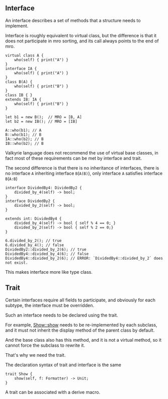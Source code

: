 ## Interface

An interface describes a set of methods that a structure needs to implement.

Interface is roughly equivalent to virtual class, but the difference is that it does not participate in mro sorting, and
its call always points to the end of mro.

```vk
virtual class A {
    who(self) { print("A") }
}
interface IA {
    who(self) { print("A") }
}
class B(A) {
    who(self) { print("B") }
}
class IB { }
extends IB: IA {
    who(self) { print("B") }
}

let b1 = new B();  // MRO = [B, A]
let b2 = new IB(); // MRO = [IB]

A::who(b1); // A
B::who(b1); // B
IA::who(b2); // B
IB::who(b2); // B
```

Valkyrie language does not recommend the use of virtual base classes, in fact most of these requirements can be met by
interface and trait.

The second difference is that there is no inheritance of interfaces, there is no interface `A` inheriting
interface `B`(`A(B)`), only interface `A` satisfies interface `B`(`A:B`)

```vk
interface DividedBy4: DividedBy2 {
    divided_by_4(self) -> bool;
}
interface DividedBy2 {
    divided_by_2(self) -> bool;
}

extends int: DividedBy4 {
    divided_by_4(self) -> bool { self % 4 == 0; }
    divided_by_2(self) -> bool { self % 2 == 0;}
}

6.divided_by_2(); // true
6.divided_by_4(); // false
DividedBy2::divided_by_2(6); // true
DividedBy4::divided_by_4(6); // false
DividedBy4::divided_by_2(6); // ERROR: `DividedBy4::divided_by_2` does not exist.
```

This makes interface more like type class.

## Trait

Certain interfaces require all fields to participate, and obviously for each subtype, the interface must be overridden.

Such an interface needs to be declared using the trait.

For example, [Show::show]() needs to be re-implemented by each subclass, and it must not inherit the display method of
the parent class by default.

And the base class also has this method, and it is not a virtual method, so it cannot force the subclass to rewrite it.

That's why we need the trait.

The declaration syntax of trait and interface is the same

```vk
trait Show {
    show(self, f: Formatter) -> Unit;
}
```

A trait can be associated with a derive macro.
